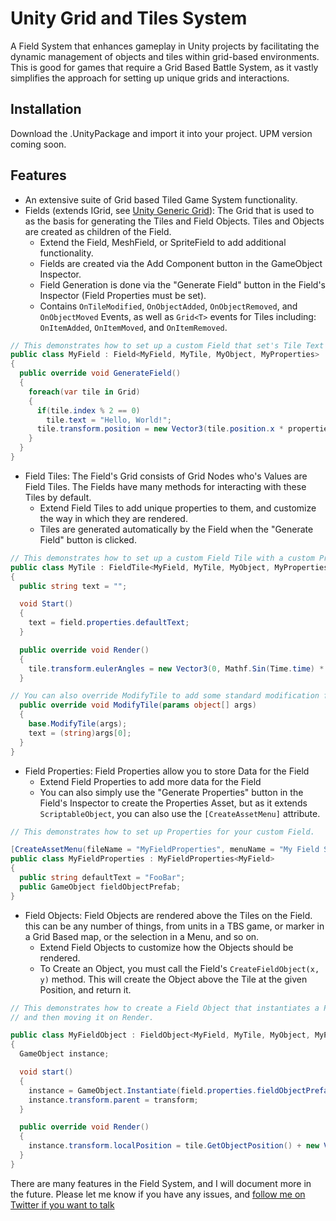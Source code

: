 # Unity Grid and Tiles System
A Field System that enhances gameplay in Unity projects by facilitating the dynamic management of objects and tiles within grid-based environments.
This is good for games that require a Grid Based Battle System, as it vastly simplifies the approach for setting up unique grids and interactions.

## Installation
Download the .UnityPackage and import it into your project. UPM version coming soon.

## Features
- An extensive suite of Grid based Tiled Game System functionality.
- Fields (extends IGrid, see [Unity Generic Grid](https://github.com/thechayed/Unity-Generic-Grid)): The Grid that is used to as the basis for generating the Tiles and Field Objects. Tiles and Objects are created as children of the Field.
  - Extend the Field, MeshField, or SpriteField to add additional functionality.
  - Fields are created via the Add Component button in the GameObject Inspector.
  - Field Generation is done via the "Generate Field" button in the Field's Inspector (Field Properties must be set).
  - Contains `OnTileModified`, `OnObjectAdded`, `OnObjectRemoved`, and `OnObjectMoved` Events, as well as `Grid<T>` events for Tiles including: `OnItemAdded`, `OnItemMoved`, and `OnItemRemoved`.
``` c#
// This demonstrates how to set up a custom Field that set's Tile Text values to "Hello, World!" on Generation.
public class MyField : Field<MyField, MyTile, MyObject, MyProperties>
{
  public override void GenerateField()
  {
    foreach(var tile in Grid)
    {
      if(tile.index % 2 == 0)
        tile.text = "Hello, World!";
      tile.transform.position = new Vector3(tile.position.x * properties.tileSize.x, 0, tile.position.y * properties.tileSize.z);
    }
  }
}
```
- Field Tiles: The Field's Grid consists of Grid Nodes who's Values are Field Tiles. The Fields have many methods for interacting with these Tiles by default.
  - Extend Field Tiles to add unique properties to them, and customize the way in which they are rendered.
  - Tiles are generated automatically by the Field when the "Generate Field" button is clicked.
``` c#
// This demonstrates how to set up a custom Field Tile with a custom Property, and how it's Rendering can be customized
public class MyTile : FieldTile<MyField, MyTile, MyObject, MyProperties>
{
  public string text = "";

  void Start()
  {
    text = field.properties.defaultText;
  }

  public override void Render()
  {
    tile.transform.eulerAngles = new Vector3(0, Mathf.Sin(Time.time) * 15, 0);
  }

// You can also override ModifyTile to add some standard modification functionality to the Tile
  public override void ModifyTile(params object[] args)
  {
    base.ModifyTile(args);
    text = (string)args[0];
  }
}
```
- Field Properties: Field Properties allow you to store Data for the Field
  - Extend Field Properties to add more data for the Field
  - You can also simply use the "Generate Properties" button in the Field's Inspector to create the Properties Asset, but as it extends `ScriptableObject`, you can also use the `[CreateAssetMenu]` attribute.
``` c#
// This demonstrates how to set up Properties for your custom Field.

[CreateAssetMenu(fileName = "MyFieldProperties", menuName = "My Field System/My Field Properties")]
public class MyFieldProperties : MyFieldProperties<MyField>
{
  public string defaultText = "FooBar";
  public GameObject fieldObjectPrefab;
}
```
- Field Objects: Field Objects are rendered above the Tiles on the Field. this can be any number of things, from units in a TBS game, or marker in a Grid Based map, or the selection in a Menu, and so on.
  - Extend Field Objects to customize how the Objects should be rendered.
  - To Create an Object, you must call the Field's `CreateFieldObject(x, y)` method. This will create the Object above the Tile at the given Position, and return it.
``` c#
// This demonstrates how to create a Field Object that instantiates a Prefab to use for rendering the Object, 
// and then moving it on Render.

public class MyFieldObject : FieldObject<MyField, MyTile, MyObject, MyProperties>
{
  GameObject instance;

  void start()
  {
    instance = GameObject.Instantiate(field.properties.fieldObjectPrefab);
    instance.transform.parent = transform;
  }

  public override void Render()
  {
    instance.transform.localPosition = tile.GetObjectPosition() + new Vector3(0, Mathf.Sin(Time.time),0);
  }
}
```

There are many features in the Field System, and I will document more in the future. Please let me know if you have any issues, and [follow me on Twitter if you want to talk](https://twitter.com/TheChayed)
